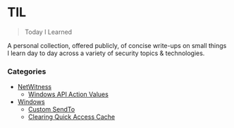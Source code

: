 # TIL

> Today I Learned

A personal collection, offered publicly, of concise write-ups on small things I learn day to day across a
variety of security topics & technologies.

### Categories

* [NetWitness](https://github.com/BytesInFlight/til/tree/main/NetWitness)
	* [Windows API Action Values](https://github.com/BytesInFlight/til/blob/main/NetWitness/windowsapi_mappings.md)
* [Windows](https://github.com/BytesInFlight/til/tree/main/Windows)
	* [Custom SendTo](https://github.com/BytesInFlight/til/blob/main/Windows/custom_sendto.md)
	* [Clearing Quick Access Cache](https://github.com/BytesInFlight/til/blob/main/Windows/clear_quick_access.md)

